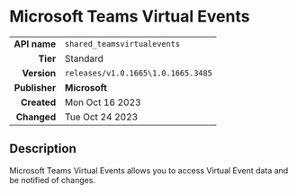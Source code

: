 # Microsoft Teams Virtual Events
| | |
|-:|-|
|**API name**|`shared_teamsvirtualevents`|
|**Tier**|Standard|
|**Version**|`releases/v1.0.1665\1.0.1665.3485`|
|**Publisher**|**Microsoft**|
|**Created**|Mon Oct 16 2023|
|**Changed**|Tue Oct 24 2023|

## Description
Microsoft Teams Virtual Events allows you to access Virtual Event data and be notified of changes.
